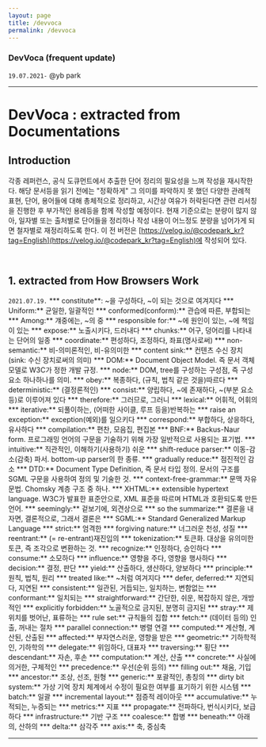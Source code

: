 ```yaml
---
layout: page
title: /devvoca
permalink: /devvoca
---
```

### DevVoca (frequent update)

`19.07.2021-`
@yb park 

---

# DevVoca : extracted from Documentations
## Introduction
각종 레퍼런스, 공식 도큐먼트에서 추출한 단어 정리의 필요성을 느껴 작성을 재시작한다. 해당 문서등을 읽기 전에는 "정확하게" 그 의미를 파악하지 못 했던 다양한 관례적 표현, 단어, 용어들에 대해 총체적으로 정리하고, 시간상 여유가 허락된다면 관련 리서칭을 진행한 후 부가적인 용례등을 함께 작성할 예정이다. 현재 기준으로는 분량이 많지 않아, 일자별 또는 출처별로 단어들을 정리하나 작성 내용이 어느정도 분량을 넘어가게 되면 철자별로 재정리하도록 한다.
이 전 버전은 [https://velog.io/@codepark_kr?tag=English](https://velog.io/@codepark_kr?tag=English)에 작성되어 있다.

<br/>

## 1. extracted from How Browsers Work
`2021.07.19.`
*** constitute**: ~을 구성하다, ~이 되는 것으로 여겨지다
*** Uniform:** 균일한, 일괄적인
*** conformed(conform):** 관습에 따른, 부합되는
*** Among:** 걔중에는, ~의 중
*** responsible for:** ~에 원인이 있는, ~에 책임이 있는
*** expose:** 노출시키다, 드러내다
*** chunks:** 어구, 덩어리를 나타내는 단어의 일종
*** coordinate:** 편성하다, 조정하다, 좌표(명사로써)
*** non-semantic:** 비-의미론적인, 비-유의미한
*** content sink:** 컨텐츠 수신 장치 (sink: 수신 장치로써의 의미)
*** DOM:** Document Object Model. 즉 문서 객체 모델로 W3C가 정한 개발 규정. 
*** node:** DOM, tree를 구성하는 구성점, 즉 구성요소 하나하나를 의미.
*** obey:** 복종하다, (규칙, 법칙 같은 것을)따르다
*** deterministic:** (결정론적인)
*** consist:** 양립하다, ~에 존재하다, ~(부분 요소등)로 이루어져 있다
*** therefore:** 그러므로, 그러니
*** lexical:** 어휘적, 어휘의
*** iterative:** 되풀이하는, (어떠한 사이클, 루프 등을)반복하는
*** raise an exception:** exception(예외)를 일으키다
*** correspond:** 부합하다, 상응하다, 유사하다
*** compilation:** 편찬, 모음집, 편집본
*** BNF:** Backus-Naur form. 프로그래밍 언어의 구문을 기술하기 위해 가장 일반적으로 사용되는 표기법.
*** intuitive:** 직관적인, 이해하기(사용하기) 쉬운
*** shift-reduce parser:** 이동-감소(감축) 파서. bottom-up parser의 한 종류.
*** gradually reduce:** 점진적인 감소
*** DTD:** Document Type Definition, 즉 문서 타입 정의. 문서의 구조를 SGML 구문을 사용하여 정의 및 기술한 것. 
*** context-free-grammar:** 문맥 자유 문법. Chomsky 계층 구조 중 하나. 
*** XHTML:** extensible hypertext language. W3C가 발표한 표준안으로, XML 표준을 따르며 HTML과 호환되도록 만든 언어.
*** seemingly:** 겉보기에, 외견상으로
*** so the summarize:** 결론을 내자면, 결론적으로, 그래서 결론은
*** SGML:** Standard Generalized Markup Language
*** strict:** 엄격한
*** forgiving nature:** 너그러운 천성, 성질
*** reentrant:** (= re-entrant)재진입의
*** tokenization:** 토큰화. 대상을 유의미한 토큰, 즉 조각으로 변환하는 것.
*** recognize:** 인정하다, 승인하다
*** consume:** 소모하다
*** influence:** 영향을 주다, 영향을 행사하다
*** decision:** 결정, 판단
*** yield:** 산출하다, 생산하다, 양보하다
*** principle:** 원칙, 법칙, 원리
*** treated like:** ~처럼 여겨지다
*** defer, deferred:** 지연되다, 지연된
*** consistent:** 일관된, 거듭되는, 일치하는, 변함없는
*** conformant:** 일치되는
*** straightforward:** 간단한, 쉬운, 복잡하지 않은, 개방적인
*** explicitly forbidden:** 노골적으로 금지된, 분명히 금지된
*** stray:** 제 위치를 벗어난, 표류하는
*** rule set:** 규칙들의 집합
*** fetch:** (데이터 등의) 인출, 꺼내는 절차
*** parallel connection:** 병렬 연결
*** computed:** 계산형, 계산된, 산출된
*** affected:** 부자연스러운, 영향을 받은
*** geometric:** 기하학적인, 기하학의
*** delegate:** 위임하다, 대표자
*** traversing:** 횡단
*** descendant:** 자손, 후손
*** computation:** 계산, 산출
*** concrete:** 사실에 의거한, 구체적인
*** precedence:** 우선(순위 등의)
*** filling out:** 채움, 기입
*** ancestor:** 조상, 선조, 원형
*** generic:** 포괄적인, 총칭의
*** dirty bit system:** 가상 기억 장치 체계에서 수정이 필요한 여부를 표기하기 위한 시스템
*** batch:** 일괄
*** incremental layout:** 점증적 레이아웃
*** accumulative:** 누적되는, 누증되는
*** metrics:** 지표
*** propagate:** 전파하다, 번식시키다, 보급하다
*** infrastructure:** 기반 구조
*** coalesce:** 합병
*** beneath:** 아래의, 산하의
*** delta:** 삼각주
*** axis:** 축, 중심축

___
  